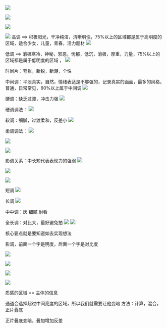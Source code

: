 ![](https://cdn.jsdelivr.net/gh/Vixcity/FigureBed/img/202204122002141.png)

![](https://cdn.jsdelivr.net/gh/Vixcity/FigureBed/img/202204122004083.png)

![](https://cdn.jsdelivr.net/gh/Vixcity/FigureBed/img/202204122021223.png)

![](https://cdn.jsdelivr.net/gh/Vixcity/FigureBed/img/202204122006419.png)
高调 ==> 积极阳光，干净纯洁，清晰明快，75%以上的区域都是属于高明度的区域，适合少女，儿童，青春，活力题材
![](https://cdn.jsdelivr.net/gh/Vixcity/FigureBed/img/202204122006498.png)

低调 ==> 消极寒冷，神秘，邪恶，忧郁，低沉，消极，厚重，力量，75%以上的区域都是属于低明度的区域 ，
![](https://cdn.jsdelivr.net/gh/Vixcity/FigureBed/img/202204122008702.png)

时尚片：夸张，新锐，新潮，个性

中间调：平淡真实，自然，情绪表达是不够强的，记录真实的画面，最多的风格，普通，日常常见，60%以上属于中间调
![](https://cdn.jsdelivr.net/gh/Vixcity/FigureBed/img/202204122011899.png)

硬调：缺乏过渡，冲击力强
![](https://cdn.jsdelivr.net/gh/Vixcity/FigureBed/img/202204122023856.png)

硬调调法：
![](https://cdn.jsdelivr.net/gh/Vixcity/FigureBed/img/202204122026108.png)

软调：细腻，过渡柔和，反差小
![](https://cdn.jsdelivr.net/gh/Vixcity/FigureBed/img/202204122025636.png)

柔调调法：
![](https://cdn.jsdelivr.net/gh/Vixcity/FigureBed/img/202204122033177.png)


![](https://cdn.jsdelivr.net/gh/Vixcity/FigureBed/img/202204122029059.png)

![](https://cdn.jsdelivr.net/gh/Vixcity/FigureBed/img/202204122042189.png)

影调关系：中长短代表表现力的强弱
![](https://cdn.jsdelivr.net/gh/Vixcity/FigureBed/img/202204122046893.png)

![](https://cdn.jsdelivr.net/gh/Vixcity/FigureBed/img/202204122051688.png)

![](https://cdn.jsdelivr.net/gh/Vixcity/FigureBed/img/202204122052354.png)

短调
![](https://cdn.jsdelivr.net/gh/Vixcity/FigureBed/img/202204122054168.png)

长调
![](https://cdn.jsdelivr.net/gh/Vixcity/FigureBed/img/202204122055042.png)

中中调：灰 细腻 耐看

全长调：对比大，最好避免拍
![](https://cdn.jsdelivr.net/gh/Vixcity/FigureBed/img/202204122110252.png)
![](https://cdn.jsdelivr.net/gh/Vixcity/FigureBed/img/202204122111870.png)

核心要点就是要知道如去实现想法

影调，前面一个字是明度，后面一个字是对比度

![](https://cdn.jsdelivr.net/gh/Vixcity/FigureBed/img/202204122116627.png)

![](https://cdn.jsdelivr.net/gh/Vixcity/FigureBed/img/202204122117328.png)

![](https://cdn.jsdelivr.net/gh/Vixcity/FigureBed/img/202204122116031.png)

![](https://cdn.jsdelivr.net/gh/Vixcity/FigureBed/img/202204122124852.png)

质感的区域 == 主体的信息

通道会选择超过中间亮度的区域，所以我们就需要让他变暗
方法：计算，混合，正片叠底

正片叠底变暗，叠加增加反差